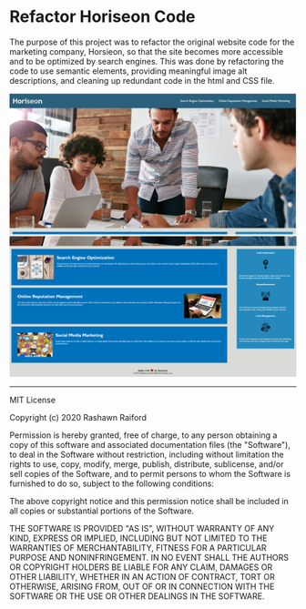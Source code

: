 # Refactor Horiseon Code

The purpose of this project was to refactor the original website code for the marketing company, Horsieon, so that the site becomes more accessible and to be optimized by search engines. This was done by refactoring the code to use semantic elements, providing meaningful image alt descriptions, and cleaning up redundant code in the html and CSS file.

![Horiseon Page 1](assets/Horiseon_Page1.PNG)
![Horiseon Page 2](assets/Horiseon_Page2.PNG)


--------------------------------------------------------------------------------------------------------------------------------------------------------------------------------------

MIT License

Copyright (c) 2020 Rashawn Raiford

Permission is hereby granted, free of charge, to any person obtaining a copy
of this software and associated documentation files (the "Software"), to deal
in the Software without restriction, including without limitation the rights
to use, copy, modify, merge, publish, distribute, sublicense, and/or sell
copies of the Software, and to permit persons to whom the Software is
furnished to do so, subject to the following conditions:

The above copyright notice and this permission notice shall be included in all
copies or substantial portions of the Software.

THE SOFTWARE IS PROVIDED "AS IS", WITHOUT WARRANTY OF ANY KIND, EXPRESS OR
IMPLIED, INCLUDING BUT NOT LIMITED TO THE WARRANTIES OF MERCHANTABILITY,
FITNESS FOR A PARTICULAR PURPOSE AND NONINFRINGEMENT. IN NO EVENT SHALL THE
AUTHORS OR COPYRIGHT HOLDERS BE LIABLE FOR ANY CLAIM, DAMAGES OR OTHER
LIABILITY, WHETHER IN AN ACTION OF CONTRACT, TORT OR OTHERWISE, ARISING FROM,
OUT OF OR IN CONNECTION WITH THE SOFTWARE OR THE USE OR OTHER DEALINGS IN THE
SOFTWARE.